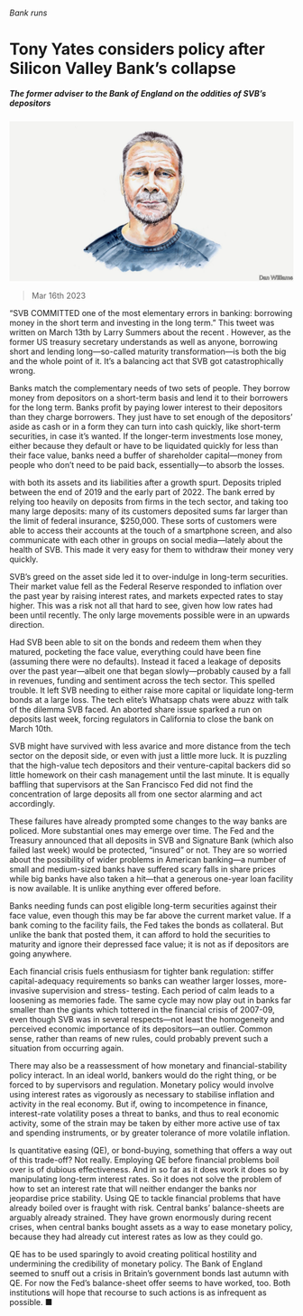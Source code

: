###### Bank runs

# Tony Yates considers policy after Silicon Valley Bank’s collapse 

##### The former adviser to the Bank of England on the oddities of SVB’s depositors 

![image](images/20221002_BID002.jpg) 

> Mar 16th 2023 

“SVB COMMITTED one of the most elementary errors in banking: borrowing money in the short term and investing in the long term.” This tweet was written on March 13th by Larry Summers about the recent . However, as the former US treasury secretary understands as well as anyone, borrowing short and lending long—so-called maturity transformation—is both the big  and the whole point of it. It’s a balancing act that SVB got catastrophically wrong.

Banks match the complementary needs of two sets of people. They borrow money from depositors on a short-term basis and lend it to their borrowers for the long term. Banks profit by paying lower interest to their depositors than they charge borrowers. They just have to set enough of the depositors’ aside as cash or in a form they can turn into cash quickly, like short-term securities, in case it’s wanted. If the longer-term investments lose money, either because they default or have to be liquidated quickly for less than their face value, banks need a buffer of shareholder capital—money from people who don’t need to be paid back, essentially—to absorb the losses.

 with both its assets and its liabilities after a growth spurt. Deposits tripled between the end of 2019 and the early part of 2022. The bank erred by relying too heavily on deposits from firms in the tech sector, and taking too many large deposits: many of its customers deposited sums far larger than the limit of federal insurance, $250,000. These sorts of customers were able to access their accounts at the touch of a smartphone screen, and also communicate with each other in groups on social media—lately about the health of SVB. This made it very easy for them to withdraw their money very quickly.

SVB’s greed on the asset side led it to over-indulge in long-term securities. Their market value fell as the Federal Reserve responded to inflation over the past year by raising interest rates, and markets expected rates to stay higher. This was a risk not all that hard to see, given how low rates had been until recently. The only large movements possible were in an upwards direction.

Had SVB been able to sit on the bonds and redeem them when they matured, pocketing the face value, everything could have been fine (assuming there were no defaults). Instead it faced a leakage of deposits over the past year—albeit one that began slowly—probably caused by a fall in revenues, funding and sentiment across the tech sector. This spelled trouble. It left SVB needing to either raise more capital or liquidate long-term bonds at a large loss. The tech elite’s Whatsapp chats were abuzz with talk of the dilemma SVB faced. An aborted share issue sparked a run on deposits last week, forcing regulators in California to close the bank on March 10th.

SVB might have survived with less avarice and more distance from the tech sector on the deposit side, or even with just a little more luck. It is puzzling that the high-value tech depositors and their venture-capital backers did so little homework on their cash management until the last minute. It is equally baffling that supervisors at the San Francisco Fed did not find the concentration of large deposits all from one sector alarming and act accordingly. 

These failures have already prompted some changes to the way banks are policed. More substantial ones may emerge over time. The Fed and the Treasury announced that all deposits in SVB and Signature Bank (which also failed last week) would be protected, “insured” or not. They are so worried about the possibility of wider problems in American banking—a number of small and medium-sized banks have suffered scary falls in share prices while big banks have also taken a hit—that a generous one-year loan facility is now available. It is unlike anything ever offered before.

Banks needing funds can post eligible long-term securities against their face value, even though this may be far above the current market value. If a bank coming to the facility fails, the Fed takes the bonds as collateral. But unlike the bank that posted them, it can afford to hold the securities to maturity and ignore their depressed face value; it is not as if  depositors are going anywhere.

Each financial crisis fuels enthusiasm for tighter bank regulation: stiffer capital-adequacy requirements so banks can weather larger losses, more-invasive supervision and stress- testing. Each period of calm leads to a loosening as memories fade. The same cycle may now play out in banks far smaller than the giants which tottered in the financial crisis of 2007-09, even though SVB was in several respects—not least the homogeneity and perceived economic importance of its depositors—an outlier. Common sense, rather than reams of new rules, could probably prevent such a situation from occurring again. 

There may also be a reassessment of how monetary and financial-stability policy interact. In an ideal world, bankers would do the right thing, or be forced to by supervisors and regulation. Monetary policy would involve using interest rates as vigorously as necessary to stabilise inflation and activity in the real economy. But if, owing to incompetence in finance, interest-rate volatility poses a threat to banks, and thus to real economic activity, some of the strain may be taken by either more active use of tax and spending instruments, or by greater tolerance of more volatile inflation. 

Is quantitative easing (QE), or bond-buying, something that offers a way out of this trade-off? Not really. Employing QE before financial problems boil over is of dubious effectiveness. And in so far as it does work it does so by manipulating long-term interest rates. So it does not solve the problem of how to set an interest rate that will neither endanger the banks nor jeopardise price stability. Using QE to tackle financial problems that have already boiled over is fraught with risk. Central banks’ balance-sheets are arguably already strained. They have grown enormously during recent crises, when central banks bought assets as a way to ease monetary policy, because they had already cut interest rates as low as they could go. 

QE has to be used sparingly to avoid creating political hostility and undermining the credibility of monetary policy. The Bank of England seemed to snuff out a crisis in Britain’s government bonds last autumn with QE. For now the Fed’s balance-sheet offer seems to have worked, too. Both institutions will hope that recourse to such actions is as infrequent as possible. ■


